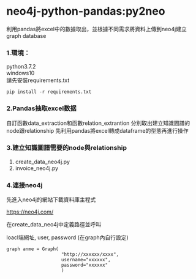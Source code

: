 # neo4j-python-pandas:py2neo
利用pandas將excel中的數據取出，並根據不同需求將資料上傳到neo4j建立graph database

### 1.環境：  
python3.7.2  
windows10  
請先安裝requirements.txt
```
pip install -r requirements.txt
``` 

### 2.Pandas抽取excel数据

自訂函數data_extraction和函數relation_extrantion
分別取出建立知識圖譜的node跟relationship
先利用pandas將excel轉成dataframe的型態再進行操作  

### 3.建立知識圖譜需要的node與relationship 
1. create_data_neo4j.py  
2. invoice_neo4j.py

### 4.連接neo4j

先進入neo4j的網站下載資料庫主程式

https://neo4j.com/

在create_data_neo4j中定義路徑並呼叫

loacl端網址, user, password (在graph內自行設定)

```
graph anme = Graph(
                    "http://xxxxxx/xxxx",
                    username="xxxxxx",
                    password="xxxxxx"
                    )
```

